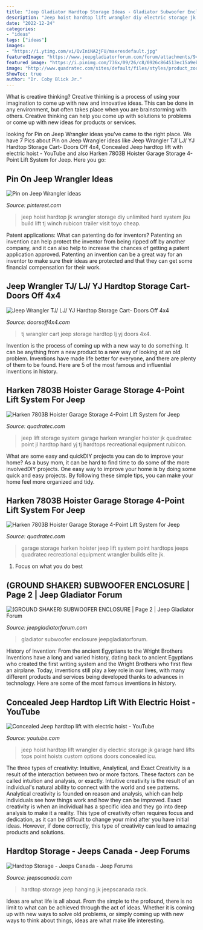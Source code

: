 ```yaml
---
title: "Jeep Gladiator Hardtop Storage Ideas - Gladiator Subwoofer Enclosure Jeepgladiatorforum"
description: "Jeep hoist hardtop lift wrangler diy electric storage jk garage hard lifts tops point hoists custom options doors concealed icu"
date: "2022-12-24"
categories:
- "ideas"
tags: ["ideas"]
images:
- "https://i.ytimg.com/vi/QvIniNA2jFU/maxresdefault.jpg"
featuredImage: "https://www.jeepgladiatorforum.com/forum/attachments/94376333_267387857767814_5760902177438564352_n-jpg.75815/"
featured_image: "https://i.pinimg.com/736x/09/26/c8/0926c864513ec15a9ebc3b17f128dd99--jeep-unlimited-jeep-wave.jpg"
image: "http://www.quadratec.com/sites/default/files/styles/product_zoomed/public/product_images/117897-add1.jpg"
ShowToc: true
author: "Dr. Coby Blick Jr."
---
```



What is creative thinking?
Creative thinking is a process of using your imagination to come up with new and innovative ideas. This can be done in any environment, but often takes place when you are brainstorming with others. Creative thinking can help you come up with solutions to problems or come up with new ideas for products or services.

	

		
looking for Pin on Jeep Wrangler ideas you've came to the right place. We have 7 Pics about Pin on Jeep Wrangler ideas like Jeep Wrangler TJ/ LJ/ YJ Hardtop Storage Cart- Doors Off 4x4, Concealed Jeep hardtop lift with electric hoist - YouTube and also Harken 7803B Hoister Garage Storage 4-Point Lift System for Jeep. Here you go:
		
    
## Pin On Jeep Wrangler Ideas

<img loading=lazy src="https://i.pinimg.com/736x/09/26/c8/0926c864513ec15a9ebc3b17f128dd99--jeep-unlimited-jeep-wave.jpg" onerror="this.onerror=null;this.src='https://tse4.mm.bing.net/th?id=OIP.j5bVWrOP_99-M5dcvvICEQHaFj&amp;pid=15.1';" alt="Pin on Jeep Wrangler ideas">

_Source: pinterest.com_

>jeep hoist hardtop jk wrangler storage diy unlimited hard system jku build lift tj winch rubicon trailer visit toyo cheap. 

	

Patent applications: What can patenting do for inventors?
Patenting an invention can help protect the inventor from being ripped off by another company, and it can also help to increase the chances of getting a patent application approved. Patenting an invention can be a great way for an inventor to make sure their ideas are protected and that they can get some financial compensation for their work.

    
## Jeep Wrangler TJ/ LJ/ YJ Hardtop Storage Cart- Doors Off 4x4

<img loading=lazy src="http://www.doorsoff4x4.com/uploads/3/2/0/7/32076423/s749534942583024466_p5_i1_w2544.jpeg" onerror="this.onerror=null;this.src='https://tse1.mm.bing.net/th?id=OIP.3rrITF-_BoNeJBDxWfL4WQHaGj&amp;pid=15.1';" alt="Jeep Wrangler TJ/ LJ/ YJ Hardtop Storage Cart- Doors Off 4x4">

_Source: doorsoff4x4.com_

>tj wrangler cart jeep storage hardtop lj yj doors 4x4. 

	

Invention is the process of coming up with a new way to do something. It can be anything from a new product to a new way of looking at an old problem. Inventions have made life better for everyone, and there are plenty of them to be found. Here are 5 of the most famous and influential inventions in history.

    
## Harken 7803B Hoister Garage Storage 4-Point Lift System For Jeep

<img loading=lazy src="https://www.quadratec.com/sites/default/files/styles/product_zoomed/public/product_images/117897-add4.jpg" onerror="this.onerror=null;this.src='https://tse1.mm.bing.net/th?id=OIP.wM4vk4-WgCUXjwBj7InhzwHaFO&amp;pid=15.1';" alt="Harken 7803B Hoister Garage Storage 4-Point Lift System for Jeep">

_Source: quadratec.com_

>jeep lift storage system garage harken wrangler hoister jk quadratec point jl hardtop hard yj tj hardtops recreational equipment rubicon. 

	

What are some easy and quickDIY projects you can do to improve your home?
As a busy mom, it can be hard to find time to do some of the more involvedDIY projects. One easy way to improve your home is by doing some quick and easy projects. By following these simple tips, you can make your home feel more organized and tidy.

    
## Harken 7803B Hoister Garage Storage 4-Point Lift System For Jeep

<img loading=lazy src="http://www.quadratec.com/sites/default/files/styles/product_zoomed/public/product_images/117897-add1.jpg" onerror="this.onerror=null;this.src='https://tse4.mm.bing.net/th?id=OIP.bLI3I5n2JVT-vJbdUO2BQAHaF1&amp;pid=15.1';" alt="Harken 7803B Hoister Garage Storage 4-Point Lift System for Jeep">

_Source: quadratec.com_

>garage storage harken hoister jeep lift system point hardtops jeeps quadratec recreational equipment wrangler builds elite jk. 

	

1. Focus on what you do best

    
## (GROUND SHAKER) SUBWOOFER ENCLOSURE | Page 2 | Jeep Gladiator Forum

<img loading=lazy src="https://www.jeepgladiatorforum.com/forum/attachments/94376333_267387857767814_5760902177438564352_n-jpg.75815/" onerror="this.onerror=null;this.src='https://tse1.mm.bing.net/th?id=OIP.88BZphjz4YTZL4KtOf9OCAHaEJ&amp;pid=15.1';" alt="(GROUND SHAKER) SUBWOOFER ENCLOSURE | Page 2 | Jeep Gladiator Forum">

_Source: jeepgladiatorforum.com_

>gladiator subwoofer enclosure jeepgladiatorforum. 

	

History of Invention: From the ancient Egyptians to the Wright Brothers
Inventions have a long and varied history, dating back to ancient Egyptians who created the first writing system and the Wright Brothers who first flew an airplane. Today, inventions still play a key role in our lives, with many different products and services being developed thanks to advances in technology. Here are some of the most famous inventions in history.

    
## Concealed Jeep Hardtop Lift With Electric Hoist - YouTube

<img loading=lazy src="https://i.ytimg.com/vi/QvIniNA2jFU/maxresdefault.jpg" onerror="this.onerror=null;this.src='https://tse1.mm.bing.net/th?id=OIP.J-gN1s7aK-sYto73hwiGKAHaEK&amp;pid=15.1';" alt="Concealed Jeep hardtop lift with electric hoist - YouTube">

_Source: youtube.com_

>jeep hoist hardtop lift wrangler diy electric storage jk garage hard lifts tops point hoists custom options doors concealed icu. 

	

The three types of creativity: Intuitive, Analytical, and Exact
Creativity is a result of the interaction between two or more factors. These factors can be called intuition and analysis, or exactly. Intuitive creativity is the result of an individual's natural ability to connect with the world and see patterns. Analytical creativity is founded on reason and analysis, which can help individuals see how things work and how they can be improved. 
Exact creativity is when an individual has a specific idea and they go into deep analysis to make it a reality. This type of creativity often requires focus and dedication, as it can be difficult to change your mind after you have initial ideas. However, if done correctly, this type of creativity can lead to amazing products and solutions.

    
## Hardtop Storage - Jeeps Canada - Jeep Forums

<img loading=lazy src="https://www.jeepscanada.com/attachments/jeep-jk-forum-38/3007d1398215586-hardtop-storage-194_zps41218d18.jpg" onerror="this.onerror=null;this.src='https://tse3.mm.bing.net/th?id=OIP.81cJF0QTHHb614cIMbwBGwHaJ4&amp;pid=15.1';" alt="Hardtop Storage - Jeeps Canada - Jeep Forums">

_Source: jeepscanada.com_

>hardtop storage jeep hanging jk jeepscanada rack. 

	

Ideas are what life is all about. From the simple to the profound, there is no limit to what can be achieved through the act of ideas. Whether it is coming up with new ways to solve old problems, or simply coming up with new ways to think about things, ideas are what make life interesting.

